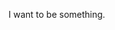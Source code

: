 I want to be something.

<!---
Maihihent/Maihihent is a ✨ special ✨ repository because its `README.md` (this file) appears on your GitHub profile.
You can click the Preview link to take a look at your changes.
--->
